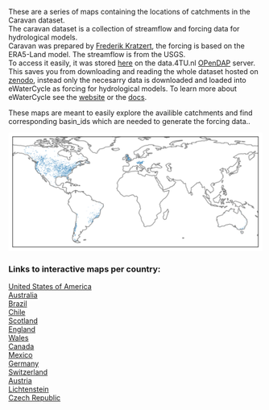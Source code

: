 
These are a series of maps containing the locations of catchments in the Caravan dataset.<br>
The caravan dataset is a collection of streamflow and forcing data for hydrological models. <br>
Caravan was prepared by [Frederik Kratzert](https://doi.org/10.1038/s41597-023-01975-w), the forcing is based on the ERA5-Land model. The streamflow is from the USGS. <br>
To access it easily, it was stored [here](https://doi.org/10.4121/bf0eaf7c-f2fa-46f6-b8cd-77ad939dd350.v4) on the data.4TU.nl [OPenDAP](https://data.4tu.nl/info/about-your-data/netcdf-and-opendap) server.<br>
This saves you from downloading and reading the whole dataset hosted on [zenodo](https://zenodo.org/records/6578598), instead only the necesarry data is downloaded and loaded into eWaterCycle as forcing for hydrological models. 
To learn more about eWaterCycle see the [website](https://ewatercycle.org) or the [docs](https://ewatercycle.readthedocs.io/en/latest/).

These maps are meant to easily explore the availible catchments and find corresponding basin_ids which are needed to generate the forcing data.. 

![overview_image](overview_image.png)
### Links to interactive maps per country:
[United States of America](caravan_catchments_map_United_States_of_America.html)<br>
[Australia](caravan_catchments_map_Australia.html)<br>
[Brazil](caravan_catchments_map_Brazil.html)<br>
[Chile](caravan_catchments_map_Chile.html)<br>
[Scotland](caravan_catchments_map_Scotland.html)<br>
[England](caravan_catchments_map_England.html)<br>
[Wales](caravan_catchments_map_Wales.html)<br>
[Canada](caravan_catchments_map_Canada.html)<br>
[Mexico](caravan_catchments_map_Mexico.html)<br>
[Germany](caravan_catchments_map_Germany.html)<br>
[Switzerland](caravan_catchments_map_Switzerland.html)<br>
[Austria](caravan_catchments_map_Austria.html)<br>
[Lichtenstein](caravan_catchments_map_Lichtenstein.html)<br>
[Czech Republic](caravan_catchments_map_Czech_Republic.html)<br>
